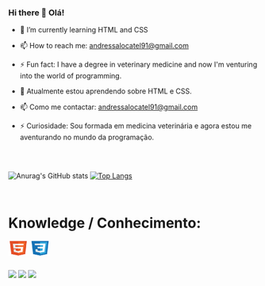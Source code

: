 ### Hi there 👋 Olá!

- 🌱 I’m currently learning HTML and CSS 
- 📫 How to reach me: andressalocatel91@gmail.com 
- ⚡ Fun fact: I have a degree in veterinary medicine and now I'm venturing into the world of programming.

- 🌱 Atualmente estou aprendendo sobre HTML e CSS.
- 📫 Como me contactar: andressalocatel91@gmail.com 
- ⚡ Curiosidade: Sou formada em medicina veterinária e agora estou me aventurando no mundo da programação.

##
<br> 

![Anurag's GitHub stats](https://github-readme-stats.vercel.app/api?username=andressalocatel&show_icons=true&theme=synthwave)
[![Top Langs](https://github-readme-stats.vercel.app/api/top-langs/?username=andressalocatel&layout=compact&theme=synthwave&card_width=800)](https://github.com/anuraghazra/github-readme-stats)

<div style="display: inline_block"><br>
  <h1><b>Knowledge / Conhecimento:</b></h1>
  <img align="center" alt="Rafa-HTML" height="30" width="40" src="https://raw.githubusercontent.com/devicons/devicon/master/icons/html5/html5-original.svg">
  <img align="center" alt="Rafa-CSS" height="30" width="40" src="https://raw.githubusercontent.com/devicons/devicon/master/icons/css3/css3-original.svg">
</div>
  
##
 
<div> 
  <a href="https://instagram.com/siorafn7" target="_blank"><img src="https://img.shields.io/badge/-Instagram-%23E4405F?style=for-the-badge&logo=instagram&logoColor=white" target="_blank"></a>
  <a href = "mailto:andressalocatel91@gmail.com"><img src="https://img.shields.io/badge/-Gmail-%23333?style=for-the-badge&logo=gmail&logoColor=white" target="_blank"></a>
  <a href="https://www.linkedin.com/in/andressalocatel" target="_blank"><img src="https://img.shields.io/badge/-LinkedIn-%230077B5?style=for-the-badge&logo=linkedin&logoColor=white" target="_blank"></a> 
  
</div>

